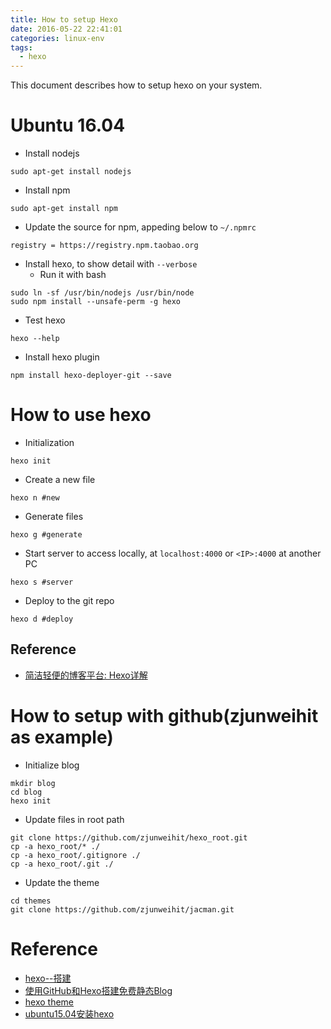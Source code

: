 ```yaml
---
title: How to setup Hexo
date: 2016-05-22 22:41:01
categories: linux-env
tags:
  - hexo
---
```


This document describes how to setup hexo on your system.

<!-- more -->

# Ubuntu 16.04

* Install nodejs
```
sudo apt-get install nodejs
```
* Install npm
```
sudo apt-get install npm
```
* Update the source for npm, appeding below to `~/.npmrc`
```
registry = https://registry.npm.taobao.org
```
* Install hexo, to show detail with `--verbose`
  * Run it with bash
```
sudo ln -sf /usr/bin/nodejs /usr/bin/node
sudo npm install --unsafe-perm -g hexo
```
* Test hexo
```
hexo --help
```
* Install hexo plugin
```
npm install hexo-deployer-git --save
```

# How to use hexo

* Initialization
```
hexo init
```
* Create a new file
```
hexo n #new
```
* Generate files
```
hexo g #generate
```
* Start server to access locally, at `localhost:4000` or `<IP>:4000` at another PC
```
hexo s #server
```
* Deploy to the git repo
```
hexo d #deploy
```

## Reference
* [简洁轻便的博客平台: Hexo详解](http://www.tuicool.com/articles/ueI7naV)

# How to setup with github(zjunweihit as example)

* Initialize blog
```
mkdir blog
cd blog
hexo init
```
* Update files in root path
```
git clone https://github.com/zjunweihit/hexo_root.git
cp -a hexo_root/* ./
cp -a hexo_root/.gitignore ./
cp -a hexo_root/.git ./
```
* Update the theme
```
cd themes
git clone https://github.com/zjunweihit/jacman.git
```

# Reference
* [hexo--搭建](http://www.jianshu.com/p/a2023a601ceb)
* [使用GitHub和Hexo搭建免费静态Blog](http://www.jianshu.com/p/3c3991658f95)
* [hexo theme](https://hexo.io/themes/)
* [ubuntu15.04安装hexo](http://www.linuxdiyf.com/linux/18320.html)
